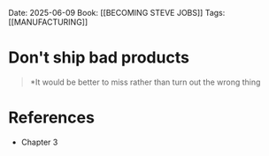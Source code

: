 Date: 2025-06-09
Book: [[BECOMING STEVE JOBS]]
Tags: [[MANUFACTURING]] 

# Don't ship bad products

> *It would be better to miss rather than turn out the wrong thing 
# References 
- Chapter 3